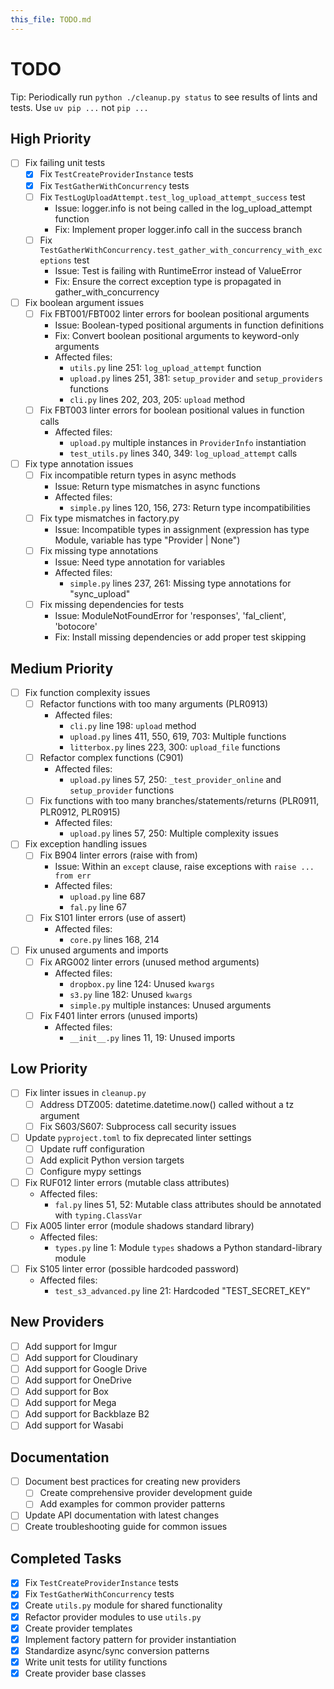 ```yaml
---
this_file: TODO.md
---
```


# TODO

Tip: Periodically run `python ./cleanup.py status` to see results of lints and tests. Use `uv pip ...` not `pip ...`

## High Priority

- [ ] Fix failing unit tests
  - [x] Fix `TestCreateProviderInstance` tests
  - [x] Fix `TestGatherWithConcurrency` tests
  - [ ] Fix `TestLogUploadAttempt.test_log_upload_attempt_success` test
    - Issue: logger.info is not being called in the log_upload_attempt function
    - Fix: Implement proper logger.info call in the success branch
  - [ ] Fix `TestGatherWithConcurrency.test_gather_with_concurrency_with_exceptions` test
    - Issue: Test is failing with RuntimeError instead of ValueError
    - Fix: Ensure the correct exception type is propagated in gather_with_concurrency
- [ ] Fix boolean argument issues
  - [ ] Fix FBT001/FBT002 linter errors for boolean positional arguments
    - Issue: Boolean-typed positional arguments in function definitions
    - Fix: Convert boolean positional arguments to keyword-only arguments
    - Affected files:
      - `utils.py` line 251: `log_upload_attempt` function
      - `upload.py` lines 251, 381: `setup_provider` and `setup_providers` functions
      - `cli.py` lines 202, 203, 205: `upload` method
  - [ ] Fix FBT003 linter errors for boolean positional values in function calls
    - Affected files:
      - `upload.py` multiple instances in `ProviderInfo` instantiation
      - `test_utils.py` lines 340, 349: `log_upload_attempt` calls
- [ ] Fix type annotation issues
  - [ ] Fix incompatible return types in async methods
    - Issue: Return type mismatches in async functions
    - Affected files:
      - `simple.py` lines 120, 156, 273: Return type incompatibilities
  - [ ] Fix type mismatches in factory.py
    - Issue: Incompatible types in assignment (expression has type Module, variable has type "Provider | None")
  - [ ] Fix missing type annotations
    - Issue: Need type annotation for variables
    - Affected files:
      - `simple.py` lines 237, 261: Missing type annotations for "sync_upload"
  - [ ] Fix missing dependencies for tests
    - Issue: ModuleNotFoundError for 'responses', 'fal_client', 'botocore'
    - Fix: Install missing dependencies or add proper test skipping

## Medium Priority

- [ ] Fix function complexity issues
  - [ ] Refactor functions with too many arguments (PLR0913)
    - Affected files:
      - `cli.py` line 198: `upload` method
      - `upload.py` lines 411, 550, 619, 703: Multiple functions
      - `litterbox.py` lines 223, 300: `upload_file` functions
  - [ ] Refactor complex functions (C901)
    - Affected files:
      - `upload.py` lines 57, 250: `_test_provider_online` and `setup_provider` functions
  - [ ] Fix functions with too many branches/statements/returns (PLR0911, PLR0912, PLR0915)
    - Affected files:
      - `upload.py` lines 57, 250: Multiple complexity issues
- [ ] Fix exception handling issues
  - [ ] Fix B904 linter errors (raise with from)
    - Issue: Within an `except` clause, raise exceptions with `raise ... from err`
    - Affected files:
      - `upload.py` line 687
      - `fal.py` line 67
  - [ ] Fix S101 linter errors (use of assert)
    - Affected files:
      - `core.py` lines 168, 214
- [ ] Fix unused arguments and imports
  - [ ] Fix ARG002 linter errors (unused method arguments)
    - Affected files:
      - `dropbox.py` line 124: Unused `kwargs`
      - `s3.py` line 182: Unused `kwargs`
      - `simple.py` multiple instances: Unused arguments
  - [ ] Fix F401 linter errors (unused imports)
    - Affected files:
      - `__init__.py` lines 11, 19: Unused imports

## Low Priority

- [ ] Fix linter issues in `cleanup.py`
  - [ ] Address DTZ005: datetime.datetime.now() called without a tz argument
  - [ ] Fix S603/S607: Subprocess call security issues
- [ ] Update `pyproject.toml` to fix deprecated linter settings
  - [ ] Update ruff configuration
  - [ ] Add explicit Python version targets
  - [ ] Configure mypy settings
- [ ] Fix RUF012 linter errors (mutable class attributes)
  - Affected files:
    - `fal.py` lines 51, 52: Mutable class attributes should be annotated with `typing.ClassVar`
- [ ] Fix A005 linter error (module shadows standard library)
  - Affected files:
    - `types.py` line 1: Module `types` shadows a Python standard-library module
- [ ] Fix S105 linter error (possible hardcoded password)
  - Affected files:
    - `test_s3_advanced.py` line 21: Hardcoded "TEST_SECRET_KEY"

## New Providers

- [ ] Add support for Imgur
- [ ] Add support for Cloudinary
- [ ] Add support for Google Drive
- [ ] Add support for OneDrive
- [ ] Add support for Box
- [ ] Add support for Mega
- [ ] Add support for Backblaze B2
- [ ] Add support for Wasabi

## Documentation

- [ ] Document best practices for creating new providers
  - [ ] Create comprehensive provider development guide
  - [ ] Add examples for common provider patterns
- [ ] Update API documentation with latest changes
- [ ] Create troubleshooting guide for common issues

## Completed Tasks

- [x] Fix `TestCreateProviderInstance` tests
- [x] Fix `TestGatherWithConcurrency` tests
- [x] Create `utils.py` module for shared functionality
- [x] Refactor provider modules to use `utils.py`
- [x] Create provider templates
- [x] Implement factory pattern for provider instantiation
- [x] Standardize async/sync conversion patterns
- [x] Write unit tests for utility functions
- [x] Create provider base classes